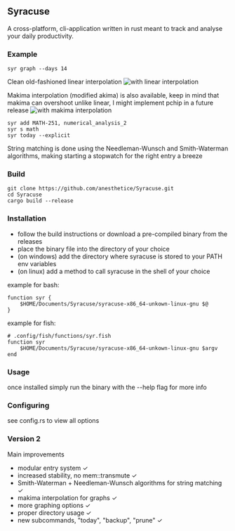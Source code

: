 ## Syracuse

A cross-platform, cli-application written in rust meant to track and analyse your daily productivity.

### Example
```
syr graph --days 14
```

Clean old-fashioned linear interpolation
![with linear interpolation](https://private-user-images.githubusercontent.com/118751106/341134433-24810497-b03b-4b7d-8c19-3820473f4194.png?jwt=eyJhbGciOiJIUzI1NiIsInR5cCI6IkpXVCJ9.eyJpc3MiOiJnaXRodWIuY29tIiwiYXVkIjoicmF3LmdpdGh1YnVzZXJjb250ZW50LmNvbSIsImtleSI6ImtleTUiLCJleHAiOjE3MTg4MTE3OTksIm5iZiI6MTcxODgxMTQ5OSwicGF0aCI6Ii8xMTg3NTExMDYvMzQxMTM0NDMzLTI0ODEwNDk3LWIwM2ItNGI3ZC04YzE5LTM4MjA0NzNmNDE5NC5wbmc_WC1BbXotQWxnb3JpdGhtPUFXUzQtSE1BQy1TSEEyNTYmWC1BbXotQ3JlZGVudGlhbD1BS0lBVkNPRFlMU0E1M1BRSzRaQSUyRjIwMjQwNjE5JTJGdXMtZWFzdC0xJTJGczMlMkZhd3M0X3JlcXVlc3QmWC1BbXotRGF0ZT0yMDI0MDYxOVQxNTM4MTlaJlgtQW16LUV4cGlyZXM9MzAwJlgtQW16LVNpZ25hdHVyZT1hY2I2MmVkYThhNzNlMGY1ZDRmMmUwMzEyNzA3OTAwOWFmYjNhZmQ5ODhiZWEwNDc5ZjFlYjhkMDhkMTBmYjM3JlgtQW16LVNpZ25lZEhlYWRlcnM9aG9zdCZhY3Rvcl9pZD0wJmtleV9pZD0wJnJlcG9faWQ9MCJ9.XSS_4RKYslKgrv56XNeGhrTPM76li6tHb-2ZDTdy8as)


Makima interpolation (modified akima) is also available, keep in mind that makima can overshoot unlike linear, I might implement pchip in a future release
![with makima interpolation](https://private-user-images.githubusercontent.com/118751106/341134384-46e8d934-efe3-4a84-8c29-edaf6fe3a84b.png?jwt=eyJhbGciOiJIUzI1NiIsInR5cCI6IkpXVCJ9.eyJpc3MiOiJnaXRodWIuY29tIiwiYXVkIjoicmF3LmdpdGh1YnVzZXJjb250ZW50LmNvbSIsImtleSI6ImtleTUiLCJleHAiOjE3MTg4MTE3OTksIm5iZiI6MTcxODgxMTQ5OSwicGF0aCI6Ii8xMTg3NTExMDYvMzQxMTM0Mzg0LTQ2ZThkOTM0LWVmZTMtNGE4NC04YzI5LWVkYWY2ZmUzYTg0Yi5wbmc_WC1BbXotQWxnb3JpdGhtPUFXUzQtSE1BQy1TSEEyNTYmWC1BbXotQ3JlZGVudGlhbD1BS0lBVkNPRFlMU0E1M1BRSzRaQSUyRjIwMjQwNjE5JTJGdXMtZWFzdC0xJTJGczMlMkZhd3M0X3JlcXVlc3QmWC1BbXotRGF0ZT0yMDI0MDYxOVQxNTM4MTlaJlgtQW16LUV4cGlyZXM9MzAwJlgtQW16LVNpZ25hdHVyZT0wNjZjYjg5OWFlMDRjMzEzYmQwNjcyM2EwYTczMjRhZTNmZTQwMzlhNTBhM2ZiNDhkMjQ2MmVmYmRkZTIzOWJjJlgtQW16LVNpZ25lZEhlYWRlcnM9aG9zdCZhY3Rvcl9pZD0wJmtleV9pZD0wJnJlcG9faWQ9MCJ9.SfK0w-KM5__p3ERenvM55wVBIY4-l5yuzmpnU9wwdME)

```
syr add MATH-251, numerical_analysis_2
syr s math
syr today --explicit
```

String matching is done using the Needleman-Wunsch and Smith-Waterman algorithms, making starting a stopwatch for the right entry a breeze

### Build

```
git clone https://github.com/anesthetice/Syracuse.git
cd Syracuse
cargo build --release
```

### Installation

* follow the build instructions or download a pre-compiled binary from the releases
* place the binary file into the directory of your choice
* (on windows) add the directory where syracuse is stored to your PATH env variables
* (on linux) add a method to call syracuse in the shell of your choice

example for bash:
```
function syr {
    $HOME/Documents/Syracuse/syracuse-x86_64-unkown-linux-gnu $@
}
```

example for fish:
```
# .config/fish/functions/syr.fish
function syr
    $HOME/Documents/Syracuse/syracuse-x86_64-unkown-linux-gnu $argv
end
```

### Usage

once installed simply run the binary with the --help flag for more info

### Configuring

see config.rs to view all options

### Version 2

Main improvements

* modular entry system                                                  ✓
* increased stability, no mem::transmute                                ✓
* Smith-Waterman + Needleman-Wunsch algorithms for string matching      ✓
* makima interpolation for graphs                                       ✓
* more graphing options                                                 ✓
* proper directory usage                                                ✓
* new subcommands, "today", "backup", "prune"                           ✓